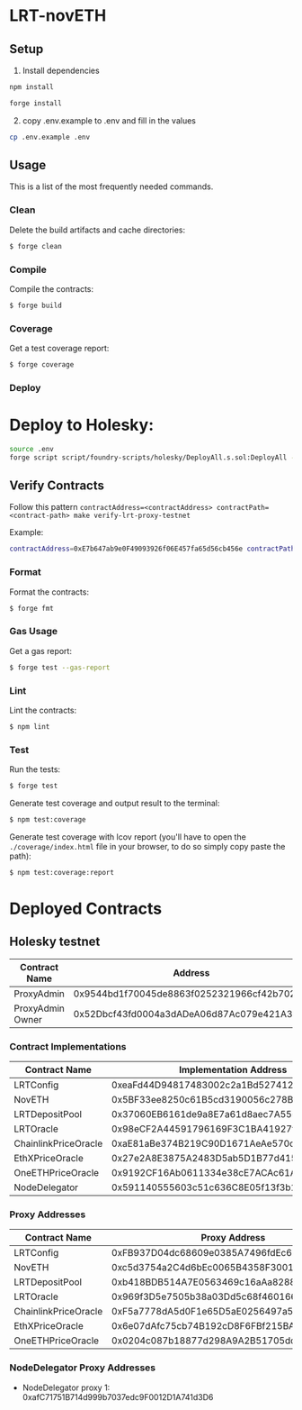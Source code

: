 # LRT-novETH

## Setup

1. Install dependencies

```bash
npm install

forge install
```

2. copy .env.example to .env and fill in the values

```bash
cp .env.example .env
```

## Usage

This is a list of the most frequently needed commands.

### Clean

Delete the build artifacts and cache directories:

```sh
$ forge clean
```

### Compile

Compile the contracts:

```sh
$ forge build
```

### Coverage

Get a test coverage report:

```sh
$ forge coverage
```

### Deploy

# Deploy to Holesky:

```bash
source .env
forge script script/foundry-scripts/holesky/DeployAll.s.sol:DeployAll --rpc-url $HOLESKY_RPC_URL --broadcast --verify -vvvv
```

## Verify Contracts

Follow this pattern
`contractAddress=<contractAddress> contractPath=<contract-path> make verify-lrt-proxy-testnet`

Example:
```bash
contractAddress=0xE7b647ab9e0F49093926f06E457fa65d56cb456e contractPath=contracts/LRTConfig.sol:LRTConfig  make verify-lrt-proxy-testnet
```


### Format

Format the contracts:

```sh
$ forge fmt
```

### Gas Usage

Get a gas report:

```sh
$ forge test --gas-report
```

### Lint

Lint the contracts:

```sh
$ npm lint
```

### Test

Run the tests:

```sh
$ forge test
```

Generate test coverage and output result to the terminal:

```sh
$ npm test:coverage
```

Generate test coverage with lcov report (you'll have to open the `./coverage/index.html` file in your browser, to do so
simply copy paste the path):

```sh
$ npm test:coverage:report
```

# Deployed Contracts

## Holesky testnet

| Contract Name           | Address                                       |
|-------------------------|------------------------------------------------|
| ProxyAdmin              | 0x9544bd1f70045de8863f0252321966cf42b7021e     |
| ProxyAdmin Owner        | 0x52Dbcf43fd0004a3dADeA06d87Ac079e421A301a     |

### Contract Implementations
| Contract Name           | Implementation Address                         |
|-------------------------|------------------------------------------------|
| LRTConfig               | 0xeaFd44D94817483002c2a1Bd52741232534ffca6     |
| NovETH                  | 0x5BF33ee8250c61B5cd3190056c278B12A9ebD28f     |
| LRTDepositPool          | 0x37060EB6161de9a8E7a61d8aec7A550C45845240     |
| LRTOracle               | 0x98eCF2A44591796169F3C1BA41927f242C9e49e9     |
| ChainlinkPriceOracle    | 0xaE81aBe374B219C90D1671AeAe570c488804455B     |
| EthXPriceOracle         | 0x27e2A8E3875A2483D5ab5D1B77d41599434d72b1     |
| OneETHPriceOracle       | 0x9192CF16Ab0611334e38cE7ACAc61AcA35098C6a     |
| NodeDelegator           | 0x591140555603c51c636C8E05f13f3b1f13Ee3Ba1     |

### Proxy Addresses
| Contract Name           | Proxy Address                                  |
|-------------------------|------------------------------------------------|
| LRTConfig               | 0xFB937D04dc68609e0385A7496fdEc62d5f23eC14     |
| NovETH                  | 0xc5d3754a2C4d6bEc0065B4358F30016cEe1df719     |
| LRTDepositPool          | 0xb418BDB514A7E0563469c16aAa8288C5A2bB8123     |
| LRTOracle               | 0x969f3D5e7505b38a03Dd5c68f46016601Eea935a     |
| ChainlinkPriceOracle    | 0xF5a7778dA5d0F1e65D5aE0256497a5304252eCCd     |
| EthXPriceOracle         | 0x6e07dAfc75cb74B192cD8F6FBf215BAe5DeAB389     |
| OneETHPriceOracle       | 0x0204c087b18877d298A9A2B51705dc0D2ff7C43B     |

### NodeDelegator Proxy Addresses
- NodeDelegator proxy 1: 0xafC71751B714d999b7037edc9F0012D1A741d3D6

